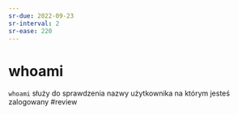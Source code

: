 ```yaml
---
sr-due: 2022-09-23
sr-interval: 2
sr-ease: 220
---
```


# whoami
`whoami` służy do sprawdzenia nazwy użytkownika na którym jesteś zalogowany
#review